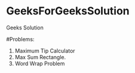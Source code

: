 # GeeksForGeeksSolution
Geeks Solution 

#Problems:

1. Maximum Tip Calculator 
2. Max Sum Rectangle.
3. Word Wrap Problem

